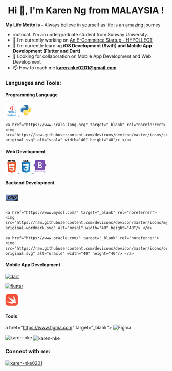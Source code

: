 <h1 align="center">Hi 👋, I'm Karen Ng from MALAYSIA !</h1>
<p><b> My Life Motto is - </b> Always believe in yourself as life is an amazing journey </p>

- :octocat: I'm an undergraduate student from Sunway University. 
- 🔭 I’m currently working on [An E-Commerce Startup - HYPOLLECT](https://www.instagram.com/hypollect)
- 🌱 I’m currently learning **iOS Development (Swift) and Mobile App Development (Flutter and Dart)**
- 👀 Looking for collaboration on Mobile App Development and Web Development 
- 📫 How to reach me **karen.nke0201@gmail.com**

<h3 align="left">Languages and Tools:</h3>

<h4 align="left">Programming Language</h4>
<p align="left"> 
    
  <a href="https://www.java.com" target="_blank" rel="noreferrer"> <img src="https://raw.githubusercontent.com/devicons/devicon/master/icons/java/java-original.svg" alt="java" width="40" height="40"/> </a> 
     <a href="https://www.python.org" target="_blank" rel="noreferrer"> <img src="https://raw.githubusercontent.com/devicons/devicon/master/icons/python/python-original.svg" alt="python" width="40" height="40"/> </a> 
    
    <a href="https://www.scala-lang.org" target="_blank" rel="noreferrer"> <img src="https://raw.githubusercontent.com/devicons/devicon/master/icons/scala/scala-original.svg" alt="scala" width="40" height="40"/> </a> 
  

</p>

<h4 align="left">Web Development</h4>

<p align="left"> 
    <a href="https://www.w3.org/html/" target="_blank" rel="noreferrer"> <img src="https://raw.githubusercontent.com/devicons/devicon/master/icons/html5/html5-original-wordmark.svg" alt="html5" width="40" height="40"/> </a> 
    <a href="https://www.w3schools.com/css/" target="_blank" rel="noreferrer"> 
    <img src="https://raw.githubusercontent.com/devicons/devicon/master/icons/css3/css3-original-wordmark.svg" alt="css3" width="40" height="40"/> </a> 
     <a href="https://getbootstrap.com" target="_blank" rel="noreferrer"> 
    <img src="https://raw.githubusercontent.com/devicons/devicon/master/icons/bootstrap/bootstrap-plain-wordmark.svg" alt="bootstrap" width="40" height="40"/> </a> 
    
  
    
  
 
  

 </p>
 
<h4 align="left">Backend Development</h4>

<p align="left"> 
      <a href="https://www.php.net" target="_blank" rel="noreferrer"> <img src="https://raw.githubusercontent.com/devicons/devicon/master/icons/php/php-original.svg" alt="php" width="40" height="40"/> </a> 
  
    <a href="https://www.mysql.com/" target="_blank" rel="noreferrer"> <img src="https://raw.githubusercontent.com/devicons/devicon/master/icons/mysql/mysql-original-wordmark.svg" alt="mysql" width="40" height="40"/> </a> 
  
    <a href="https://www.oracle.com/" target="_blank" rel="noreferrer"> <img src="https://raw.githubusercontent.com/devicons/devicon/master/icons/oracle/oracle-original.svg" alt="oracle" width="40" height="40"/> </a> 
  
</p>

<h4 align="left">Mobile App Development</h4>
<p align="left"> 
  
  <a href="https://dart.dev" target="_blank" rel="noreferrer"> <img src="https://www.vectorlogo.zone/logos/dartlang/dartlang-icon.svg" alt="dart" width="40" height="40"/> </a> 
  
  <a href="https://flutter.dev" target="_blank" rel="noreferrer"> <img src="https://www.vectorlogo.zone/logos/flutterio/flutterio-icon.svg" alt="flutter" width="40" height="40"/> </a>  
   
  <a href="https://developer.apple.com/swift/" target="_blank" rel="noreferrer"> <img src="https://raw.githubusercontent.com/devicons/devicon/master/icons/swift/swift-original.svg" alt="swift" width="40" height="40"/> </a>
  
</p>

<h4 align="left">Tools</h4>
<p align="left"> 
  
  a href="https://www.figma.com" target="_blank"> <img src="https://external-content.duckduckgo.com/iu/?u=https%3A%2F%2Fwww.onlinemarketingtools.pro%2Fwp-content%2Fuploads%2F2018%2F10%2FFigma-logo.png&f=1&nofb=1"
            alt="Figma" width="40" height="40" /> </a>
  
</p>
  

<p><img align="left" src="https://github-readme-stats.vercel.app/api/top-langs?username=karen-nke&show_icons=true&locale=en&layout=compact" alt="karen-nke" /></p>
<p>&nbsp;<img align="center" src="https://github-readme-stats.vercel.app/api?username=karen-nke&show_icons=true&locale=en" alt="karen-nke" /></p>

<h3 align="left">Connect with me:</h3>
<p align="left">
<a href="https://linkedin.com/in/karen-nke0201" target="blank"><img align="center" src="https://raw.githubusercontent.com/rahuldkjain/github-profile-readme-generator/master/src/images/icons/Social/linked-in-alt.svg" alt="karen-nke0201" height="30" width="40" /></a>
</p>
